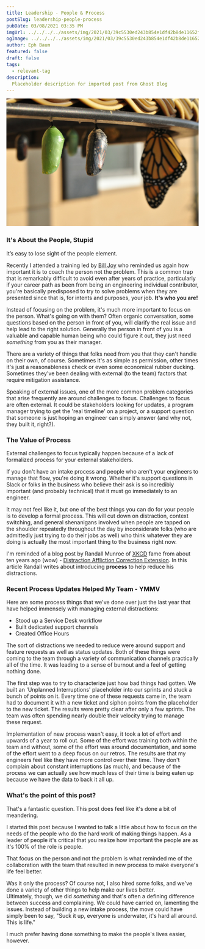 ```yaml
---
title: Leadership - People & Process
postSlug: leadership-people-process
pubDate: 03/08/2021 03:35 PM
imgUrl: ../../../../assets/img/2021/03/39c5530ed243b854e1df42b8de11652f48c502ff.jpeg
ogImage: ../../../../assets/img/2021/03/39c5530ed243b854e1df42b8de11652f48c502ff.jpeg
author: Eph Baum
featured: false
draft: false
tags:
  - relevant-tag
description:
  Placeholder description for imported post from Ghost Blog
---
```


![Featured Image](../../../../assets/img/2021/03/39c5530ed243b854e1df42b8de11652f48c502ff.jpeg)

### It's About the People, Stupid

It’s easy to lose sight of the people element.

Recently I attended a training led by [Bill Joy](https://en.wikipedia.org/wiki/Bill_Joy) who reminded us again how important it is to coach the person not the problem. This is a common trap that is remarkably difficult to avoid even after years of practice, particularly if your career path as been from being an engineering individual contributor, you're basically predisposed to try to solve problems when they are presented since that is, for intents and purposes, your job. **It's who you are!**

Instead of focusing on the problem, it's much more important to focus on the person. What's going on with them? Often organic conversation, some questions based on the person in front of you, will clarify the real issue and help lead to the right solution. Generally the person in front of you is a valuable and capable human being who could figure it out, they just need _something_ from you as their manager.

There are a variety of things that folks need from you that they can't handle on their own, of course. Sometimes it's as simple as permission, other times it's just a reasonableness check or even some economical rubber ducking. Sometimes they've been dealing with external (to the team) factors that require mitigation assistance.

Speaking of external issues, one of the more common problem categories that arise frequently are around challenges to focus. Challenges to focus are often external. It could be stakeholders looking for updates, a program manager trying to get the 'real timeline' on a project, or a support question that someone is just hoping an engineer can simply answer (and why not, they built it, right?).

### The Value of Process

External challenges to focus typically happen because of a lack of formalized process for your external stakeholders.

If you don't have an intake process and people who aren't your engineers to manage that flow, you're doing it wrong. Whether it's support questions in Slack or folks in the business who believe their ask is so incredibly important (and probably technical) that it must go immediately to an engineer.

It may not feel like it, but one of the best things you can do for your people is to develop a formal process. This will cut down on distraction, context switching, and general shenanigans involved when people are tapped on the shoulder repeatedly throughout the day by inconsiderate folks (who are admittedly just trying to do their jobs as well) who think whatever they are doing is actually the most important thing to the business right now.

I'm reminded of a blog post by Randall Munroe of [XKCD](https://xkcd.com/) fame from about ten years ago (wow) - [Distraction Affliction Correction Extension](https://blog.xkcd.com/2011/02/18/distraction-affliction-correction-extensio/). In this article Randall writes about introducing **process** to help reduce his distractions.

### Recent Process Updates Helped My Team - YMMV

Here are some process things that we've done over just the last year that have helped immensely with managing external distractions:

*   Stood up a Service Desk workflow
*   Built dedicated support channels
*   Created Office Hours

The sort of distractions we needed to reduce were around support and feature requests as well as status updates. Both of these things were coming to the team through a variety of communication channels practically all of the time. It was leading to a sense of burnout and a feel of getting nothing done.

The first step was to try to characterize just how bad things had gotten. We built an 'Unplanned Interruptions' placeholder into our sprints and stuck a bunch of points on it. Every time one of these requests came in, the team had to document it with a new ticket and siphon points from the placeholder to the new ticket. The results were pretty clear after only a few sprints. The team was often spending nearly double their velocity trying to manage these request.

Implementation of new process wasn't easy, it took a lot of effort and upwards of a year to roll out. Some of the effort was training both within the team and without, some of the effort was around documentation, and some of the effort went to a deep focus on our retros. The results are that my engineers feel like they have more control over their time. They don't complain about constant interruptions (as much), and because of the process we can actually see how much less of their time is being eaten up because we have the data to back it all up.

### What's the point of this post?

That's a fantastic question. This post does feel like it's done a bit of meandering.

I started this post because I wanted to talk a little about how to focus on the needs of the people who do the hard work of making things happen. As a leader of people it's critical that you realize how important the people are as it's 100% of the role is people.

That focus on the person and not the problem is what reminded me of the collaboration with the team that resulted in new process to make everyone's life feel better.

Was it only the process? Of course not, I also hired some folks, and we've done a variety of other things to help make our lives better.  
Ultimately, though, we did _something_ and that's often a defining difference between success and complaining. We could have carried on, lamenting the issues. Instead of building a new intake process, the move could have simply been to say, "Suck it up, everyone is underwater, it's hard all around. This is life."

I much prefer having done something to make the people's lives easier, however.
